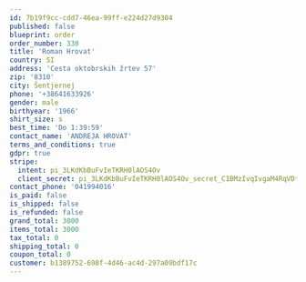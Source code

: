 ```yaml
---
id: 7b19f9cc-cdd7-46ea-99ff-e224d27d9304
published: false
blueprint: order
order_number: 330
title: 'Roman Hrovat'
country: SI
address: 'Cesta oktobrskih žrtev 57'
zip: '8310'
city: Šentjernej
phone: '+38641633926'
gender: male
birthyear: '1966'
shirt_size: s
best_time: 'Do 1:39:59'
contact_name: 'ANDREJA HROVAT'
terms_and_conditions: true
gdpr: true
stripe:
  intent: pi_3LKdKbBuFvIeTKRH0lAOS4Ov
  client_secret: pi_3LKdKbBuFvIeTKRH0lAOS4Ov_secret_C1BMzIvqIvgaM4RqVDtfLBYYA
contact_phone: '041994016'
is_paid: false
is_shipped: false
is_refunded: false
grand_total: 3000
items_total: 3000
tax_total: 0
shipping_total: 0
coupon_total: 0
customer: b1389752-698f-4d46-ac4d-297a09bdf17c
---
```

